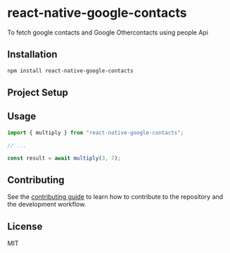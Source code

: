 # react-native-google-contacts

To fetch google contacts and Google Othercontacts using people Api 


## Installation
```sh
npm install react-native-google-contacts
```
## Project Setup


## Usage

```js
import { multiply } from "react-native-google-contacts";

// ...

const result = await multiply(3, 7);
```

## Contributing

See the [contributing guide](CONTRIBUTING.md) to learn how to contribute to the repository and the development workflow.

## License

MIT
